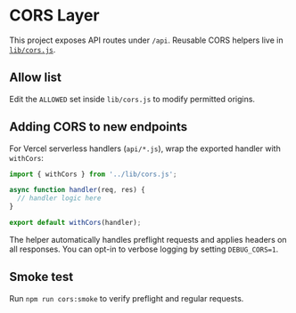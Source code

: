 # CORS Layer

This project exposes API routes under `/api`. Reusable CORS helpers live in [`lib/cors.js`](../lib/cors.js).

## Allow list
Edit the `ALLOWED` set inside `lib/cors.js` to modify permitted origins.

## Adding CORS to new endpoints
For Vercel serverless handlers (`api/*.js`), wrap the exported handler with `withCors`:

```js
import { withCors } from '../lib/cors.js';

async function handler(req, res) {
  // handler logic here
}

export default withCors(handler);
```

The helper automatically handles preflight requests and applies headers on all responses. You can opt-in to verbose logging by setting `DEBUG_CORS=1`.

## Smoke test
Run `npm run cors:smoke` to verify preflight and regular requests.

